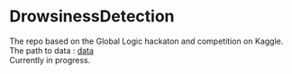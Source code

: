 # DrowsinessDetection
The repo based on the Global Logic hackaton and competition on Kaggle. 
<br>
The path to data : <a href=https://drive.google.com/file/d/1EJDNSH0Qs0zbcYRpPEkboT1NTT7Xb9zk/view>data</a>
<br>
Currently in progress.
